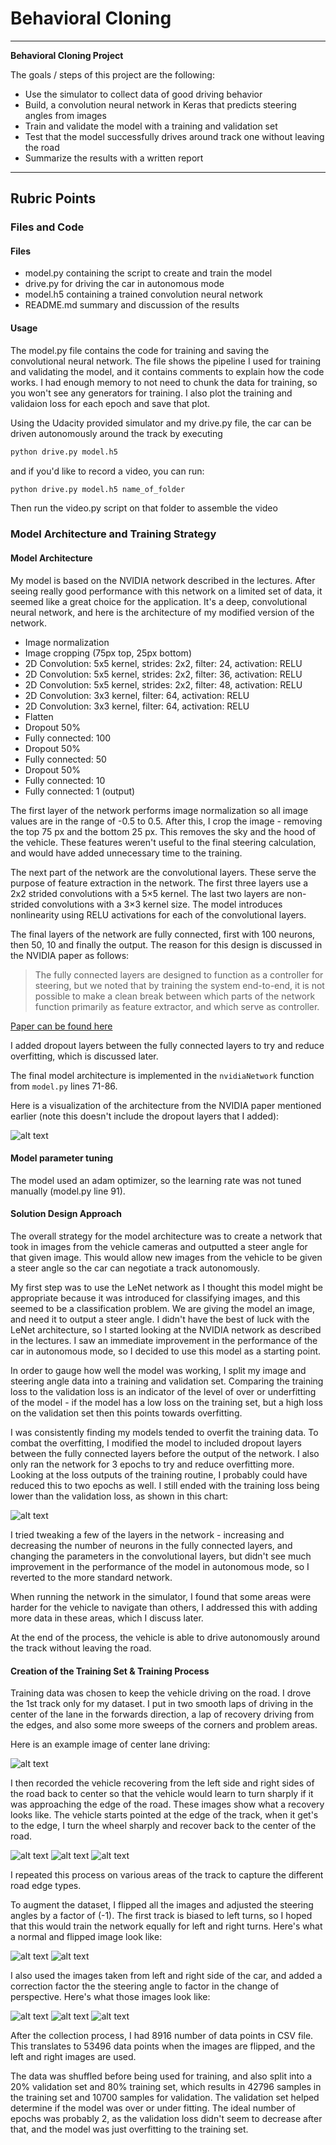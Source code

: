 # **Behavioral Cloning**
---

**Behavioral Cloning Project**

The goals / steps of this project are the following:
* Use the simulator to collect data of good driving behavior
* Build, a convolution neural network in Keras that predicts steering angles from images
* Train and validate the model with a training and validation set
* Test that the model successfully drives around track one without leaving the road
* Summarize the results with a written report


[//]: # (Image References)

[image1]: ./images/cnn-architecture.png "Model Architecture"
[image2]: ./images/center_drive.jpg "Center driving"
[image3]: ./images/recovery_1.jpg "Recovery Image"
[image4]: ./images/recovery_2.jpg "Recovery Image"
[image5]: ./images/recovery_3.jpg "Recovery Image"
[image6]: ./images/regular.png "Normal Image"
[image7]: ./images/flipped.png "Flipped Image"
[image8]: ./images/training_loss.png "Training Loss"
[image9]: ./images/left.png "Left Image"
[image10]: ./images/center.png "Center image"
[image11]: ./images/right.png "Right image"

---

## Rubric Points

### Files and Code

#### Files

* model.py containing the script to create and train the model
* drive.py for driving the car in autonomous mode
* model.h5 containing a trained convolution neural network
* README.md summary and discussion of the results

#### Usage

The model.py file contains the code for training and saving the convolutional neural network. The file shows the pipeline I used for training and validating the model, and it contains comments to explain how the code works. I had enough memory to not need to chunk the data for training, so you won't see any generators for training. I also plot the training and validaion loss for each epoch and save that plot.

Using the Udacity provided simulator and my drive.py file, the car can be driven autonomously around the track by executing

```sh
python drive.py model.h5
```

and if you'd like to record a video, you can run:

```sh
python drive.py model.h5 name_of_folder
```

Then run the video.py script on that folder to assemble the video


### Model Architecture and Training Strategy

#### Model Architecture

My model is based on the NVIDIA network described in the lectures. After seeing really good performance with this network on a limited set of data, it seemed like a great choice for the application. It's a deep, convolutional neural network, and here is the architecture of my modified version of the network.

* Image normalization
* Image cropping (75px top, 25px bottom)
* 2D Convolution: 5x5 kernel, strides: 2x2, filter: 24, activation: RELU
* 2D Convolution: 5x5 kernel, strides: 2x2, filter: 36, activation: RELU
* 2D Convolution: 5x5 kernel, strides: 2x2, filter: 48, activation: RELU
* 2D Convolution: 3x3 kernel, filter: 64, activation: RELU
* 2D Convolution: 3x3 kernel, filter: 64, activation: RELU
* Flatten
* Dropout 50%
* Fully connected: 100
* Dropout 50%
* Fully connected: 50
* Dropout 50%
* Fully connected: 10
* Fully connected: 1 (output)


The first layer of the network performs image normalization so all image values are in the range of -0.5 to 0.5. After this, I crop the image - removing the top 75 px and the bottom 25 px. This removes the sky and the hood of the vehicle. These features weren't useful to the final steering calculation, and would have added unnecessary time to the training.

The next part of the network are the convolutional layers. These serve the purpose of feature extraction in the network. The first three layers use a 2x2 strided convolutions with a 5×5 kernel. The last two layers are non-strided convolutions with a 3×3 kernel size. The model introduces nonlinearity using RELU activations for each of the convolutional layers.

The final layers of the network are fully connected, first with 100 neurons, then 50, 10 and finally the output. The reason for this design is discussed in the NVIDIA paper as follows:

> The fully connected layers are designed to function as a controller for steering, but we noted that by training the system end-to-end, it is not possible to make a clean break between which parts of the network function primarily as feature extractor, and which serve as controller.

[Paper can be found here](https://devblogs.nvidia.com/parallelforall/deep-learning-self-driving-cars/)

I added dropout layers between the fully connected layers to try and reduce overfitting, which is discussed later.

The final model architecture is implemented in the `nvidiaNetwork` function from `model.py` lines 71-86.

Here is a visualization of the architecture from the NVIDIA paper mentioned earlier (note this doesn't include the dropout layers that I added):

![alt text][image1]


#### Model parameter tuning

The model used an adam optimizer, so the learning rate was not tuned manually (model.py line 91).


#### Solution Design Approach

The overall strategy for the model architecture was to create a network that took in images from the vehicle cameras and outputted a steer angle for that given image. This would allow new images from the vehicle to be given a steer angle so the car can negotiate a track autonomously.

My first step was to use the LeNet network as I thought this model might be appropriate because it was introduced for classifying images, and this seemed to be a classification problem. We are giving the model an image, and need it to output a steer angle. I didn't have the best of luck with the LeNet architecture, so I started looking at the NVIDIA network as described in the lectures. I saw an immediate improvement in the performance of the car in autonomous mode, so I decided to use this model as a starting point.

In order to gauge how well the model was working, I split my image and steering angle data into a training and validation set. Comparing the training loss to the validation loss is an indicator of the level of over or underfitting of the model - if the model has a low loss on the training set, but a high loss on the validation set then this points towards overfitting.

I was consistently finding my models tended to overfit the training data. To combat the overfitting, I modified the model to included dropout layers between the fully connected layers before the output of the network.  I also only ran the network for 3 epochs to try and reduce overfitting more. Looking at the loss outputs of the training routine, I probably could have reduced this to two epochs as well. I still ended with the training loss being lower than the validation loss, as shown in this chart:

![alt text][image8]

I tried tweaking a few of the layers in the network - increasing and decreasing the number of neurons in the fully connected layers, and changing the parameters in the convolutional layers, but didn't see much improvement in the performance of the model in autonomous mode, so I reverted to the more standard network.

When running the network in the simulator, I found that some areas were harder for the vehicle to navigate than others, I addressed this with adding more data in these areas, which I discuss later.

At the end of the process, the vehicle is able to drive autonomously around the track without leaving the road.

#### Creation of the Training Set & Training Process

Training data was chosen to keep the vehicle driving on the road. I drove the 1st track only for my dataset. I put in two smooth laps of driving in the center of the lane in the forwards direction, a lap of recovery driving from the edges, and also some more sweeps of the corners and problem areas.

Here is an example image of center lane driving:

![alt text][image2]

I then recorded the vehicle recovering from the left side and right sides of the road back to center so that the vehicle would learn to turn sharply if it was approaching the edge of the road. These images show what a recovery looks like. The vehicle starts pointed at the edge of the track, when it get's to the edge, I turn the wheel sharply and recover back to the center of the road.

![alt text][image3]
![alt text][image4]
![alt text][image5]

I repeated this process on various areas of the track to capture the different road edge types.

To augment the dataset, I flipped all the images and adjusted the steering angles by a factor of (-1). The first track is biased to left turns, so I hoped that this would train the network equally for left and right turns. Here's what a normal and flipped image look like:

![alt text][image6]
![alt text][image7]

I also used the images taken from left and right side of the car, and added a correction factor the the steering angle to factor in the change of perspective. Here's what those images look like:

![alt text][image9]
![alt text][image10]
![alt text][image11]

After the collection process, I had 8916 number of data points in CSV file. This translates to 53496 data points when the images are flipped, and the left and right images are used.

The data was shuffled before being used for training, and also split into a 20% validation set and 80% training set, which results in 42796 samples in the training set and 10700 samples for validation. The validation set helped determine if the model was over or under fitting. The ideal number of epochs was probably 2, as the validation loss didn't seem to decrease after that, and the model was just overfitting to the training set.
